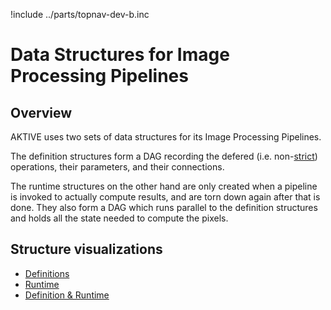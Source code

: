 !include ../parts/topnav-dev-b.inc

# Data Structures for Image Processing Pipelines

## Overview

AKTIVE uses two sets of data structures for its Image Processing Pipelines.

The definition structures form a DAG recording the defered
(i.e. non-[strict](../explanations/strictness.md)) operations, their parameters,
and their connections.

The runtime structures on the other hand are only created when a pipeline is
invoked to actually compute results, and are torn down again after that is
done. They also form a DAG which runs parallel to the definition structures and
holds all the state needed to compute the pixels.

## Structure visualizations

  - [Definitions](definitions.md)
  - [Runtime](runtime.md)
  - [Definition & Runtime](defrun.md)

